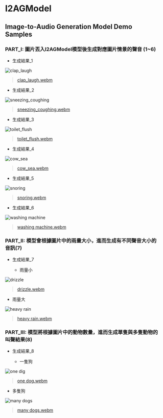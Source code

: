 # **I2AGModel**
## Image-to-Audio Generation Model Demo Samples


### PART_I: 圖片丟入I2AGModel模型後生成對應圖片情景的聲音 (1~6)

* 生成結果_1

![clap_laugh](https://github.com/yachuchang1031/I2AGModel/assets/136334958/e2d36aed-3e64-4699-aef6-b804babc96c1)
> [clap_laugh.webm](https://github.com/yachuchang1031/I2AGModel/assets/136334958/d3eda274-18c7-4432-b00e-9bfe8795aa1a)

* 生成結果_2

![sneezing_coughing](https://github.com/yachuchang1031/I2AGModel/assets/136334958/ba074d8c-39e2-4c9f-a229-cc89796a0985)
> [sneezing_coughing.webm](https://github.com/yachuchang1031/I2AGModel/assets/136334958/eb3b3e79-bc40-40cf-94df-32b413fea06d)

* 生成結果_3
  
![toilet_flush](https://github.com/yachuchang1031/I2AGModel/assets/136334958/8bd215e3-f6b4-4abf-98d1-16654a6c4d0b)
> [toilet_flush.webm](https://github.com/yachuchang1031/I2AGModel/assets/136334958/22b38161-7012-40f8-a782-a4a1359bb055)

* 生成結果_4
  
![cow_sea](https://github.com/yachuchang1031/I2AGModel/assets/136334958/bbcaa88d-9551-4daa-a5d9-61abc0e1bc8d)
> [cow_sea.webm](https://github.com/yachuchang1031/I2AGModel/assets/136334958/0b220549-8944-4f88-be6c-ca302bbb19a9)

* 生成結果_5

![snoring](https://github.com/yachuchang1031/I2AGModel/assets/136334958/389ce849-81bf-4135-933e-665742d34e13)
> [snoring.webm](https://github.com/yachuchang1031/I2AGModel/assets/136334958/76cb4ffc-1240-4dec-a227-fdec41676e78)

* 生成結果_6
  
![washing machine](https://github.com/yachuchang1031/I2AGModel/assets/136334958/45d3b028-101f-44cf-9b3c-69393c0baf7f)
> [washing machine.webm](https://github.com/yachuchang1031/I2AGModel/assets/136334958/0e08b706-ae98-4da3-bd9d-a550cf5479a5)

### PART_II: 模型會根據圖片中的雨量大小，進而生成有不同聲音大小的音訊(7)
  
* 生成結果_7
  
  * 雨量小
    
![drizzle](https://github.com/yachuchang1031/I2AGModel/assets/136334958/d54513c4-7278-4847-ac24-30c6018820dc)
> [drizzle.webm](https://github.com/yachuchang1031/I2AGModel/assets/136334958/573af26d-083e-45c5-86d4-2db5ce07683f)

  * 雨量大
    
![heavy rain](https://github.com/yachuchang1031/I2AGModel/assets/136334958/547703c6-c30d-4414-b5ba-f266311b3289)
> [heavy rain.webm](https://github.com/yachuchang1031/I2AGModel/assets/136334958/aa8b7eba-c70d-434d-85fa-459176184af0)


### PART_III: 模型將根據圖片中的動物數量，進而生成單隻與多隻動物的叫聲結果(8)

* 生成結果_8
  
  * 一隻狗
    
![one dig](https://github.com/yachuchang1031/I2AGModel/assets/136334958/8674b90b-a75b-41e5-8802-4289de953a23)
> [one dog.webm](https://github.com/yachuchang1031/I2AGModel/assets/136334958/df51919e-64f5-4efb-800f-7731c6608b73)
        
  * 多隻狗
    
![many dogs](https://github.com/yachuchang1031/I2AGModel/assets/136334958/089a4cfe-7892-4f2e-8f17-fd41f680a04c)
> [many dogs.webm](https://github.com/yachuchang1031/I2AGModel/assets/136334958/de4db463-04b4-4371-9b64-16c52b0ff7c7)

    
  

